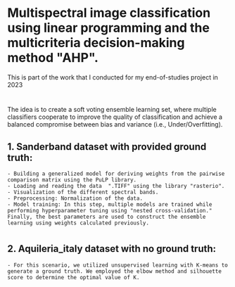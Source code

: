 # Multispectral image classification using linear programming and the multicriteria decision-making method "AHP".

This is part of the work that I conducted for my end-of-studies project in 2023
#
The idea is to create a soft voting ensemble learning set, where multiple classifiers cooperate to improve the quality of classification and achieve a balanced compromise between bias and variance (i.e., Under/Overfitting).

## 1. Sanderband dataset with provided ground truth:
    - Building a generalized model for deriving weights from the pairwise comparison matrix using the PuLP library.
    - Loading and reading the data  ".TIFF" using the library "rasterio".
    - Visualization of the different spectral bands. 
    - Preprocessing: Normalization of the data.
    - Model training: In this step, multiple models are trained while performing hyperparameter tuning using "nested cross-validation." Finally, the best parameters are used to construct the ensemble learning using weights calculated previously.
#
## 2. Aquileria_italy dataset with no ground truth:
    - For this scenario, we utilized unsupervised learning with K-means to generate a ground truth. We employed the elbow method and silhouette score to determine the optimal value of K.